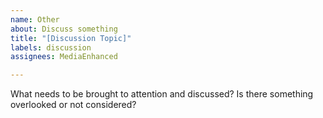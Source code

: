```yaml
---
name: Other
about: Discuss something
title: "[Discussion Topic]"
labels: discussion
assignees: MediaEnhanced

---
```


What needs to be brought to attention and discussed? Is there something overlooked or not considered?
